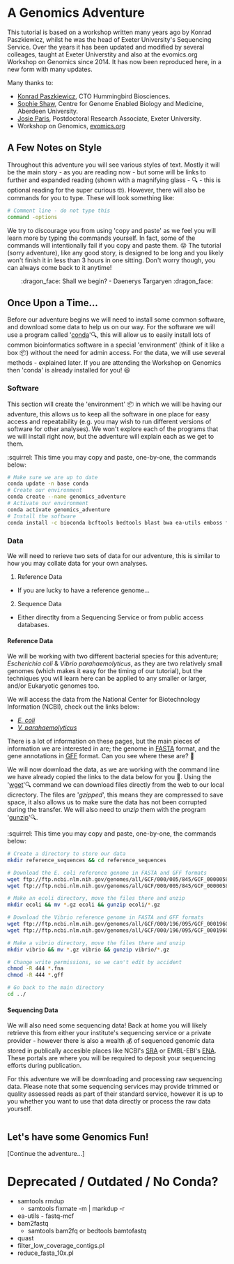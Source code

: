 # A Genomics Adventure
This tutorial is based on a workshop written many years ago by Konrad Paszkiewicz, whilst he was the head of Exeter University's Sequencing Service. Over the years it has been updated and modified by several colleages, taught at Exeter Universtity and also at the evomics.org Workshop on Genomics since 2014. It has now been reproduced here, in a new form with many updates.

Many thanks to:
 * [Konrad Paszkiewicz](https://scholar.google.com/citations?user=yrHDETIAAAAJ&hl=en), CTO Hummingbird Biosciences.
 * [Sophie Shaw](https://www.abdn.ac.uk/people/s.shaw), Centre for Genome Enabled Biology and Medicine, Aberdeen University. 
 * [Josie Paris](https://biosciences.exeter.ac.uk/staff/profile/index.php?web_id=Josephine_Paris), Postdoctoral Research Associate, Exeter University.
 * Workshop on Genomics, [evomics.org](https://evomics.org/)

## A Few Notes on Style
Throughout this adventure you will see various styles of text. Mostly it will be the main story - as you are reading now - but some will be links to further and expanded reading (shown with a magnifying glass - :mag: - this is optional reading for the super curious :nerd_face:). However, there will also be commands for you to type. These will look something like:
```bash
# Comment line - do not type this
command -options
```
We try to discourage you from using 'copy and paste' as we feel you will learn more by typing the commands yourself. In fact, some of the commands will intentionally fail if you copy and paste them. :stuck_out_tongue_closed_eyes: The tutorial (sorry adventure), like any good story, is designed to be long and you likely won't finish it in less than 3 hours in one sitting. Don't worry though, you can always come back to it anytime!

<p align="center">:dragon_face: Shall we begin? - Daenerys Targaryen :dragon_face:</p>

## Once Upon a Time...
Before our adventure begins we will need to install some common software, and download some data to help us on our way. For the software we will use a program called '[conda](https://docs.conda.io/en/latest/)':mag:, this will allow us to easily install lots of common bioinformatics software in a special 'environment' (think of it like a box :package:) without the need for admin access. For the data, we will use several methods - explained later. If you are attending the Workshop on Genomics then 'conda' is already installed for you! :smiley:

### Software
This section will create the 'environment' :package: in which we will be having our adventure, this allows us to keep all the software in one place for easy access and repeatability (e.g. you may wish to run different versions of software for other analyses). We won't explore each of the programs that we will install right now, but the adventure will explain each as we get to them.

:squirrel: This time you may copy and paste, one-by-one, the commands below:
```bash
# Make sure we are up to date
conda update -n base conda
# Create our environment
conda create --name genomics_adventure
# Activate our environment
conda activate genomics_adventure
# Install the software
conda install -c bioconda bcftools bedtools blast bwa ea-utils emboss fastqc igv igvtools pfam_scan qualimap samtools seqtk spades sra-tools vcftools
```

### Data
We will need to rerieve two sets of data for our adventure, this is similar to how you may collate data for your own analyses.
 1) Reference Data
  * If you are lucky to have a reference genome...
 2) Sequence Data
  * Either directlty from a Sequencing Service or from public access databases.

#### Reference Data
We will be working with two different bacterial species for this adventure; *Escherichia coli* & *Vibrio parahaemolyticus*, as they are two relatively small genomes (which makes it easy for the timing of our tutorial), but the techniques you will learn here can be applied to any smaller or larger, and/or Eukaryotic genomes too.

We will access the data from the National Center for Biotechnology Information (NCBI), check out the links below:
 * *[E. coli](https://www.ncbi.nlm.nih.gov/genome/167?genome_assembly_id=161521)*
 * *[V. parahaemolyticus](https://www.ncbi.nlm.nih.gov/genome/691?genome_assembly_id=167995)*

There is a lot of information on these pages, but the main pieces of information we are interested in are; the genome in [FASTA](https://en.wikipedia.org/wiki/FASTA_format) format, and the gene annotations in [GFF](https://en.wikipedia.org/wiki/General_feature_format) format. Can you see where these are? :eyes:

We will now download the data, as we are working with the command line we have already copied the links to the data below for you :slightly_smiling_face:. Using the '[wget](https://www.gnu.org/software/wget/)':mag: command we can download files directly from the web to our local dicrectory. The files are '*gzipped*', this means they are compressed to save space, it also allows us to make sure the data has not been corrupted during the transfer. We will also need to *unzip* them with the program '[gunzip](https://linux.die.net/man/1/gunzip)':mag:.

:squirrel: This time you may copy and paste, one-by-one, the commands below:
```bash
# Create a directory to store our data
mkdir reference_sequences && cd reference_sequences

# Download the E. coli reference genome in FASTA and GFF formats
wget ftp://ftp.ncbi.nlm.nih.gov/genomes/all/GCF/000/005/845/GCF_000005845.2_ASM584v2/GCF_000005845.2_ASM584v2_genomic.fna.gz
wget ftp://ftp.ncbi.nlm.nih.gov/genomes/all/GCF/000/005/845/GCF_000005845.2_ASM584v2/GCF_000005845.2_ASM584v2_genomic.gff.gz

# Make an ecoli directory, move the files there and unzip
mkdir ecoli && mv *.gz ecoli && gunzip ecoli/*.gz

# Download the Vibrio reference genome in FASTA and GFF formats
wget ftp://ftp.ncbi.nlm.nih.gov/genomes/all/GCF/000/196/095/GCF_000196095.1_ASM19609v1/GCF_000196095.1_ASM19609v1_genomic.fna.gz
wget ftp://ftp.ncbi.nlm.nih.gov/genomes/all/GCF/000/196/095/GCF_000196095.1_ASM19609v1/GCF_000196095.1_ASM19609v1_genomic.gff.gz

# Make a vibrio directory, move the files there and unzip
mkdir vibrio && mv *.gz vibrio && gunzip vibrio/*.gz

# Change write permissions, so we can't edit by accident
chmod -R 444 *.fna
chmod -R 444 *.gff

# Go back to the main directory
cd ../
```

#### Sequencing Data
We will also need some sequencing data! Back at home you will likely retrieve this from either your institute's sequencing service or a private provider - however there is also a wealth :moneybag: of sequenced genomic data stored in publically accesible places like NCBI's [SRA](https://www.ncbi.nlm.nih.gov/sra) or EMBL-EBI's [ENA](https://www.ebi.ac.uk/ena). These portals are where you will be required to deposit your sequencing efforts during publication.

For this adventure we will be downloading and processing raw sequencing data. Please note that some sequencing services may provide trimmed or quality assessed reads as part of their standard service, however it is up to you whether you want to use that data directly or process the raw data yourself.

```bash
```

## Let's have some Genomics Fun!
[Continue the adventure...]

# Deprecated / Outdated / No Conda?
 * samtools rmdup
   * samtools fixmate -m | markdup -r
 * ea-utils - fastq-mcf
 * bam2fastq
   * samtools bam2fq or bedtools bamtofastq
 * quast
 * filter_low_coverage_contigs.pl
 * reduce_fasta_10x.pl
 
